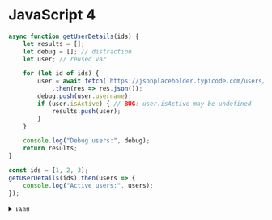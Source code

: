 # JavaScript 4

```javascript
async function getUserDetails(ids) {
    let results = [];
    let debug = []; // distraction
    let user; // reused var

    for (let id of ids) {
        user = await fetch(`https://jsonplaceholder.typicode.com/users/${id}`)
            .then(res => res.json());
        debug.push(user.username);
        if (user.isActive) { // BUG: user.isActive may be undefined
            results.push(user);
        }
    }

    console.log("Debug users:", debug);
    return results;
}

const ids = [1, 2, 3];
getUserDetails(ids).then(users => {
    console.log("Active users:", users);
});

```

<details>
<summary>เฉลย</summary>

## เฉลย

ไม่มีการ check isActive จริงใน data → logic ผิดที่ assume field มี
วิธีแก้: if (user.username && user.username.length > 0) {
            results.push(user);
        }

</details>